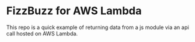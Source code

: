 # FizzBuzz for AWS Lambda

This repo is a quick example of returning data from a js module via an api call hosted on AWS Lambda.